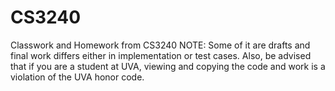 # CS3240
Classwork and Homework from CS3240
NOTE: Some of it are drafts and final work differs either in implementation or test cases. Also, be advised that if you are a student at UVA, viewing and copying the code and work is a violation of the UVA honor code.